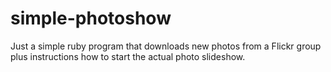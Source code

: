 # simple-photoshow

Just a simple ruby program that downloads new photos from a Flickr group plus instructions how to start the actual photo slideshow.
